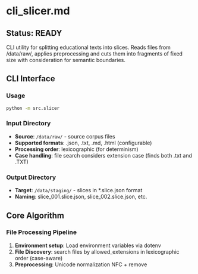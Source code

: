 # cli_slicer.md

## Status: READY

CLI utility for splitting educational texts into slices. Reads files from /data/raw/, applies preprocessing and cuts them into fragments of fixed size with consideration for semantic boundaries.

## CLI Interface

### Usage
```bash
python -m src.slicer
```

### Input Directory
- **Source**: `/data/raw/` - source corpus files
- **Supported formats**: .json, .txt, .md, .html (configurable)
- **Processing order**: lexicographic (for determinism)
- **Case handling**: file search considers extension case (finds both .txt and .TXT)

### Output Directory  
- **Target**: `/data/staging/` - slices in *.slice.json format
- **Naming**: slice_001.slice.json, slice_002.slice.json, etc.

## Core Algorithm

### File Processing Pipeline
1. **Environment setup**: Load environment variables via dotenv
2. **File Discovery**: search files by allowed_extensions in lexicographic order (case-aware)
3. **Preprocessing**: Unicode normalization NFC + remove <script>/<style> tags via BeautifulSoup
4. **Validation**: check for emptiness after preprocessing
5. **Slicing**: cut with sliding window considering soft boundaries
6. **Output**: save in JSON format with validation

### Sliding Window Algorithm
- **Window size**: max_tokens (configurable)
- **Overlap**: configurable overlap between slices 
- **Soft boundaries**: search for semantic boundaries within soft_boundary_max_shift tokens
- **Token conversion**: soft_boundary_max_shift is converted from characters to tokens (≈1 token = 4 characters)
- **Boundary detection**: uses find_safe_token_boundary from utils.tokenizer for optimal boundary search
- **Token calculation**: precise counting via tiktoken o200k_base

### Boundary Rules
- With overlap = 0: slice_token_start(next) = slice_token_end(current)
- With overlap > 0: slice_token_start(next) = slice_token_end(current) - overlap
- Infinite loop protection: if new start ≤ old, then start = old + 1
- Edge cases: last fragment with overlap updates previous slice
- File boundaries: hard boundaries, overlap never captures next file

## Terminal Output

### Console Encoding
UTF-8 console encoding is automatically configured on Windows via `setup_console_encoding()`.

### Log Format
The utility uses standard logging with format:
```
[HH:MM:SS] LEVEL    | Message
```

### Standard Output Examples
```
[10:30:00] INFO     | Starting slicer.py
[10:30:00] INFO     | Found 3 files for processing
[10:30:00] INFO     | Processing file: chapter1.md
[10:30:01] INFO     | Soft boundary found: shift +15 tokens
[10:30:01] INFO     | Slice saved: data\staging\slice_001.slice.json
[10:30:01] INFO     | File chapter1.md: created 4 slices
[10:30:02] INFO     | Processing completed: 8 slices saved in data\staging
[10:30:02] INFO     | Terminating with code: SUCCESS (0)
```

### Debug Output Examples
In DEBUG mode, boundary type is shown:
```
[10:30:01] INFO     | Soft boundary found: shift -23 tokens
[10:30:01] DEBUG    | Boundary type: double line break
[10:30:01] INFO     | Soft boundary found: shift +8 tokens
[10:30:01] DEBUG    | Boundary type: end of sentence
[10:30:01] INFO     | Soft boundary found: shift +12 tokens
[10:30:01] DEBUG    | Boundary type: HTML heading
```

### Warning and Error Examples
```
[10:30:00] WARNING  | No files found for processing in data\raw
[10:30:00] WARNING  | Supported extensions: ['json', 'txt', 'md', 'html']
[10:30:00] WARNING  | Unsupported file skipped: image.png
[10:30:00] ERROR    | Configuration error: slicer.max_tokens must be a positive integer
[10:30:00] ERROR    | Input data error in file empty.md: Empty file detected: empty.md. Please remove empty files from /data/raw/
[10:30:00] ERROR    | I/O error when processing file.txt: Failed to save slice slice_001
```

## Public Functions

### create_slug(filename: str) -> str
Creates slug from filename.
- **Rules**: remove extension, transliterate Cyrillic (unidecode), lowercase, spaces → "_"
- **Examples**: "Алгоритмы.txt" → "algoritmy", "My Course 1.md" → "my_course_1"

### preprocess_text(text: str) -> str
Applies preprocessing to text.
- **Steps**: Unicode normalization NFC, remove <script>/<style> via BeautifulSoup
- **Preservation**: other content remains unchanged
- **Raises**: ValueError if input parameter is not a string

### validate_config_parameters(config: Dict[str, Any]) -> None
Validates slicer configuration parameters.
- **Checks**: required parameters, types, ranges, special overlap rules
- **Constraint**: with overlap > 0, soft_boundary_max_shift ≤ overlap * 0.8
- **Raises**: ValueError with detailed error description

### slice_text_with_window(text: str, max_tokens: int, overlap: int, soft_boundary: bool, soft_boundary_max_shift: int) -> List[Tuple[str, int, int]]
Main text slicing algorithm.
- **Returns**: list of tuples (slice_text, slice_token_start, slice_token_end)
- **Features**: soft boundary detection via find_safe_token_boundary, overlap handling, edge cases
- **Token conversion**: soft_boundary_max_shift divided by 4 for character-to-token conversion
- **Imports**: uses find_safe_token_boundary from utils.tokenizer

### load_and_validate_file(file_path: Path, allowed_extensions: List[str]) -> str
Loads file with automatic encoding detection.
- **Encodings**: utf-8 → cp1251 → latin1 (fallback chain)
- **Validation**: extension check, emptiness check after preprocessing
- **Raises**: InputError for empty files or unsupported extensions

### process_file(file_path: Path, config: Dict[str, Any], global_slice_counter: int) -> Tuple[List[Dict[str, Any]], int]
Processes one file and returns list of slices.
- **Input**: file path, configuration, global slice counter
- **Returns**: tuple (slice list, updated counter)
- **Workflow**: load → create slug → slice → form slice objects
- **Raises**: InputError, RuntimeError, IOError

### save_slice(slice_data: Dict[str, Any], output_dir: Path) -> None
Saves slice to JSON file.
- **Filename**: {slice_id}.slice.json
- **Encoding**: UTF-8 with ensure_ascii=False
- **Raises**: IOError on write errors

### setup_logging(log_level: str = "info") -> None
Sets up logging for slicer.
- **Levels**: debug, info, warning, error
- **Format**: [HH:MM:SS] LEVEL | Message
- **Handler**: console output to stdout

## Output Format

### Slice JSON Structure
```json
{
  "id": "slice_042",
  "order": 42,
  "source_file": "chapter03.md", 
  "slug": "chapter03",
  "text": "processed content...",
  "slice_token_start": 52000,
  "slice_token_end": 92000
}
```

### ID Generation
- **Pattern**: slice_{order:03d} (slice_001, slice_002, ...)
- **Uniqueness**: global counter across all files
- **Deterministic**: repeated runs produce identical IDs

## Configuration

### Required Parameters (slicer section)
- **max_tokens** (int, >0) - window size in tokens
- **overlap** (int, ≥0) - overlap between slices  
- **soft_boundary** (bool) - use soft boundaries
- **soft_boundary_max_shift** (int, ≥0) - maximum shift for boundary search (in characters)
- **tokenizer** (str, ="o200k_base") - tokenizer
- **allowed_extensions** (list, non-empty) - allowed file extensions
- **log_level** (str) - logging level (debug/info/warning/error)

### Validation Rules
- overlap < max_tokens
- With overlap > 0: soft_boundary_max_shift ≤ overlap * 0.8
- allowed_extensions non-empty list

## Error Handling & Exit Codes

### Custom Exceptions
- **InputError** - special exception for input data errors (empty files, unsupported extensions)

### Exit Codes
- **0 (EXIT_SUCCESS)** - successful execution
- **1 (EXIT_CONFIG_ERROR)** - configuration errors  
- **2 (EXIT_INPUT_ERROR)** - empty files, unsupported extensions
- **3 (EXIT_RUNTIME_ERROR)** - processing errors
- **5 (EXIT_IO_ERROR)** - file write errors, directory access issues

### Error Types
- **InputError** - empty files, unsupported extensions
- **ValueError** - invalid configuration parameters
- **IOError** - problems writing to /data/staging/
- **RuntimeError** - unexpected processing errors

### Exit Code Logging
Uses `log_exit()` function to log exit code in readable format.

## Boundary Cases

### Empty Files
EXIT_INPUT_ERROR with message: "Empty file detected: {filename}. Please remove empty files from /data/raw/"

### Unsupported Files  
Warning: "Unsupported file skipped: {filename}"

### Last Fragment Handling
- **overlap = 0**: separate slice created regardless of size
- **overlap > 0**: if last fragment < overlap, previous slice is updated

### No Files Found
When no files to process:
- Warns about supported extensions
- Returns EXIT_SUCCESS (not considered an error)

### Infinite Loop Protection
Overlap calculation has protection: if new start ≤ old, force increment by 1.

## Test Coverage

- **test_create_slug**: 6 tests
  - test_cyrillic_transliteration
  - test_english_with_spaces  
  - test_hyphens_preserved
  - test_extension_removal
  - test_complex_filename
  - test_special_characters

- **test_preprocess_text**: multiple tests
  - test_unicode_normalization
  - test_script_tag_removal (via BeautifulSoup)
  - test_style_tag_removal (via BeautifulSoup)
  - test_plain_text_unchanged
  - test_invalid_input_type

- **test_validate_config_parameters**: validation tests
  - test_valid_config
  - test_missing_parameters
  - test_invalid_types
  - test_overlap_constraint

- **test_slice_text_with_window**: slicing algorithm tests
  - test_single_slice
  - test_multiple_slices_no_overlap
  - test_overlap_handling
  - test_soft_boundary_detection
  - test_infinite_loop_protection

- **test_process_file**: file processing tests
  - test_successful_processing
  - test_empty_file_error
  - test_unsupported_extension

- **integration tests**: full pipeline tests
- **large file tests**: performance on large files

## Dependencies
- **Standard Library**: argparse, json, logging, sys, unicodedata, pathlib, typing, re
- **External**: unidecode, beautifulsoup4 (bs4), tiktoken, python-dotenv
- **Internal**: utils.config, utils.tokenizer (find_safe_token_boundary), utils.validation, utils.exit_codes, utils.console_encoding

## Performance Notes
- **Deterministic processing**: lexicographic file order
- **Accurate token counting**: via tiktoken o200k_base
- **Efficient large file handling**: through streaming tokenization
- **Soft boundary search**: with automatic character-to-token conversion
- **Cross-platform file search**: case-aware extension matching
- **Environment variables**: loaded via dotenv for flexibility

## Usage Examples
```bash
# Simple run (uses config.toml)
python -m src.slicer

# Check results
dir data\staging\
# slice_001.slice.json
# slice_002.slice.json
# ...

# File structure before:
/data/raw/
  chapter1.md
  lesson2.txt
  exercises.json
  README.TXT    # will be processed (case-insensitive extension)

# File structure after:  
/data/staging/
  slice_001.slice.json  # from chapter1.md
  slice_002.slice.json  # from chapter1.md (continuation)
  slice_003.slice.json  # from lesson2.txt
  slice_004.slice.json  # from exercises.json
  slice_005.slice.json  # from README.TXT
  
# View slice
type data\staging\slice_001.slice.json

# Check file encodings
python -m src.slicer
# Automatically handles different encodings (utf-8, cp1251, latin1)

# Debug mode for soft boundary analysis
# Set log_level = "debug" in config.toml
python -m src.slicer
# [10:30:01] INFO     | Soft boundary found: shift +15 tokens
# [10:30:01] DEBUG    | Boundary type: double line break
```